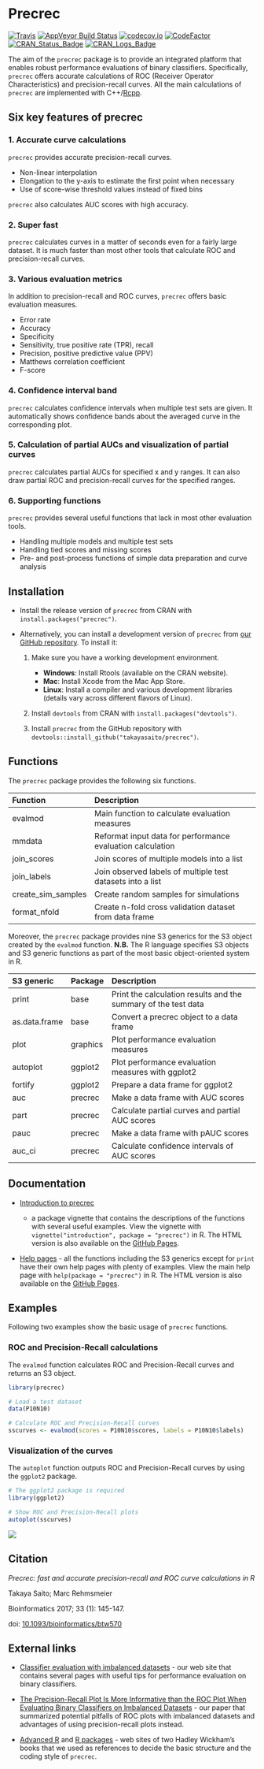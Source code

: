 
# Precrec

[![Travis](https://travis-ci.org/takayasaito/precrec.svg?branch=master)](https://travis-ci.org/takayasaito/precrec)
[![AppVeyor Build
Status](https://ci.appveyor.com/api/projects/status/github/takayasaito/precrec?branch=master&svg=true)](https://ci.appveyor.com/project/takayasaito/precrec)
[![codecov.io](https://codecov.io/github/takayasaito/precrec/coverage.svg?branch=master)](https://codecov.io/github/takayasaito/precrec?branch=master)
[![CodeFactor](https://www.codefactor.io/repository/github/takayasaito/precrec/badge)](https://www.codefactor.io/repository/github/takayasaito/precrec)
[![CRAN\_Status\_Badge](https://www.r-pkg.org/badges/version-ago/precrec)](https://cran.r-project.org/package=precrec)
[![CRAN\_Logs\_Badge](https://cranlogs.r-pkg.org/badges/grand-total/precrec)](https://cran.r-project.org/package=precrec)

The aim of the `precrec` package is to provide an integrated platform
that enables robust performance evaluations of binary classifiers.
Specifically, `precrec` offers accurate calculations of ROC (Receiver
Operator Characteristics) and precision-recall curves. All the main
calculations of `precrec` are implemented with
C++/[Rcpp](https://cran.r-project.org/package=Rcpp).

## Six key features of precrec

### 1\. Accurate curve calculations

`precrec` provides accurate precision-recall curves.

  - Non-linear interpolation
  - Elongation to the y-axis to estimate the first point when necessary
  - Use of score-wise threshold values instead of fixed bins

`precrec` also calculates AUC scores with high accuracy.

### 2\. Super fast

`precrec` calculates curves in a matter of seconds even for a fairly
large dataset. It is much faster than most other tools that calculate
ROC and precision-recall curves.

### 3\. Various evaluation metrics

In addition to precision-recall and ROC curves, `precrec` offers basic
evaluation measures.

  - Error rate
  - Accuracy
  - Specificity
  - Sensitivity, true positive rate (TPR), recall
  - Precision, positive predictive value (PPV)
  - Matthews correlation coefficient
  - F-score

### 4\. Confidence interval band

`precrec` calculates confidence intervals when multiple test sets are
given. It automatically shows confidence bands about the averaged curve
in the corresponding plot.

### 5\. Calculation of partial AUCs and visualization of partial curves

`precrec` calculates partial AUCs for specified x and y ranges. It can
also draw partial ROC and precision-recall curves for the specified
ranges.

### 6\. Supporting functions

`precrec` provides several useful functions that lack in most other
evaluation tools.

  - Handling multiple models and multiple test sets
  - Handling tied scores and missing scores
  - Pre- and post-process functions of simple data preparation and curve
    analysis

## Installation

  - Install the release version of `precrec` from CRAN with
    `install.packages("precrec")`.

  - Alternatively, you can install a development version of `precrec`
    from [our GitHub
    repository](https://github.com/takayasaito/precrec). To install it:
    
    1.  Make sure you have a working development environment.
        
          - **Windows**: Install Rtools (available on the CRAN website).
          - **Mac**: Install Xcode from the Mac App Store.
          - **Linux**: Install a compiler and various development
            libraries (details vary across different flavors of Linux).
    
    2.  Install `devtools` from CRAN with
        `install.packages("devtools")`.
    
    3.  Install `precrec` from the GitHub repository with
        `devtools::install_github("takayasaito/precrec")`.

## Functions

The `precrec` package provides the following six functions.

| Function             | Description                                                |
| :------------------- | :--------------------------------------------------------- |
| evalmod              | Main function to calculate evaluation measures             |
| mmdata               | Reformat input data for performance evaluation calculation |
| join\_scores         | Join scores of multiple models into a list                 |
| join\_labels         | Join observed labels of multiple test datasets into a list |
| create\_sim\_samples | Create random samples for simulations                      |
| format\_nfold        | Create n-fold cross validation dataset from data frame     |

Moreover, the `precrec` package provides nine S3 generics for the S3
object created by the `evalmod` function. **N.B.** The R language
specifies S3 objects and S3 generic functions as part of the most basic
object-oriented system in R.

| S3 generic    | Package  | Description                                                    |
| :------------ | :------- | :------------------------------------------------------------- |
| print         | base     | Print the calculation results and the summary of the test data |
| as.data.frame | base     | Convert a precrec object to a data frame                       |
| plot          | graphics | Plot performance evaluation measures                           |
| autoplot      | ggplot2  | Plot performance evaluation measures with ggplot2              |
| fortify       | ggplot2  | Prepare a data frame for ggplot2                               |
| auc           | precrec  | Make a data frame with AUC scores                              |
| part          | precrec  | Calculate partial curves and partial AUC scores                |
| pauc          | precrec  | Make a data frame with pAUC scores                             |
| auc\_ci       | precrec  | Calculate confidence intervals of AUC scores                   |

## Documentation

  - [Introduction to
    precrec](http://takayasaito.github.io/precrec/articles/introduction.html)
    - a package vignette that contains the descriptions of the functions
    with several useful examples. View the vignette with
    `vignette("introduction", package = "precrec")` in R. The HTML
    version is also available on the [GitHub
    Pages](http://takayasaito.github.io/precrec/articles/introduction.html).

  - [Help pages](http://takayasaito.github.io/precrec/reference) - all
    the functions including the S3 generics except for `print` have
    their own help pages with plenty of examples. View the main help
    page with `help(package = "precrec")` in R. The HTML version is also
    available on the [GitHub
    Pages](http://takayasaito.github.io/precrec/reference).

## Examples

Following two examples show the basic usage of `precrec` functions.

### ROC and Precision-Recall calculations

The `evalmod` function calculates ROC and Precision-Recall curves and
returns an S3 object.

``` r
library(precrec)

# Load a test dataset
data(P10N10)

# Calculate ROC and Precision-Recall curves
sscurves <- evalmod(scores = P10N10$scores, labels = P10N10$labels)
```

### Visualization of the curves

The `autoplot` function outputs ROC and Precision-Recall curves by using
the `ggplot2` package.

``` r
# The ggplot2 package is required 
library(ggplot2)

# Show ROC and Precision-Recall plots
autoplot(sscurves)
```

![](https://rawgit.com/takayasaito/precrec/master/README_files/figure-markdown_github/unnamed-chunk-2-1.png)

## Citation

*Precrec: fast and accurate precision-recall and ROC curve calculations
in R*

Takaya Saito; Marc Rehmsmeier

Bioinformatics 2017; 33 (1): 145-147.

doi:
[10.1093/bioinformatics/btw570](https://doi.org/10.1093/bioinformatics/btw570)

## External links

  - [Classifier evaluation with imbalanced
    datasets](https://classeval.wordpress.com/) - our web site that
    contains several pages with useful tips for performance evaluation
    on binary classifiers.

  - [The Precision-Recall Plot Is More Informative than the ROC Plot
    When Evaluating Binary Classifiers on Imbalanced
    Datasets](https://doi.org/10.1371/journal.pone.0118432) - our paper
    that summarized potential pitfalls of ROC plots with imbalanced
    datasets and advantages of using precision-recall plots instead.

  - [Advanced R](https://adv-r.hadley.nz) and [R
    packages](https://r-pkgs.org) - web sites of two Hadley Wickham’s
    books that we used as references to decide the basic structure and
    the coding style of `precrec`.
